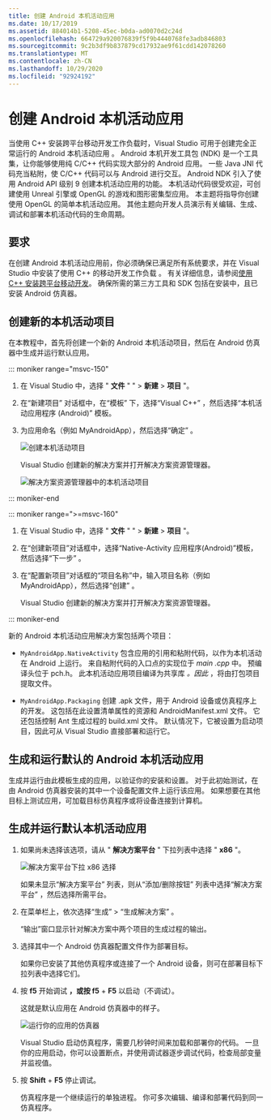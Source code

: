 ```yaml
---
title: 创建 Android 本机活动应用
ms.date: 10/17/2019
ms.assetid: 884014b1-5208-45ec-b0da-ad0070d2c24d
ms.openlocfilehash: 664729a920076839f5f9b4440768fe3adb846803
ms.sourcegitcommit: 9c2b3df9b837879cd17932ae9f61cdd142078260
ms.translationtype: MT
ms.contentlocale: zh-CN
ms.lasthandoff: 10/29/2020
ms.locfileid: "92924192"
---
```

# <a name="create-an-android-native-activity-app"></a>创建 Android 本机活动应用

当使用 C++ 安装跨平台移动开发工作负载时，Visual Studio 可用于创建完全正常运行的 Android 本机活动应用  。 Android 本机开发工具包 (NDK) 是一个工具集，让你能够使用纯 C/C++ 代码实现大部分的 Android 应用。 一些 Java JNI 代码充当粘附，使 C/C++ 代码可以与 Android 进行交互。 Android NDK 引入了使用 Android API 级别 9 创建本机活动应用的功能。 本机活动代码很受欢迎，可创建使用 Unreal 引擎或 OpenGL 的游戏和图形密集型应用。 本主题将指导你创建使用 OpenGL 的简单本机活动应用。 其他主题向开发人员演示有关编辑、生成、调试和部署本机活动代码的生命周期。

## <a name="requirements"></a>要求

在创建 Android 本机活动应用前，你必须确保已满足所有系统要求，并在 Visual Studio 中安装了使用 C++ 的移动开发工作负载  。 有关详细信息，请参阅[使用 C++ 安装跨平台移动开发](../cross-platform/install-visual-cpp-for-cross-platform-mobile-development.md)。 确保所需的第三方工具和 SDK 包括在安装中，且已安装 Android 仿真器。

## <a name="create-a-new-native-activity-project"></a>创建新的本机活动项目

在本教程中，首先将创建一个新的 Android 本机活动项目，然后在 Android 仿真器中生成并运行默认应用。

::: moniker range="msvc-150"

1. 在 Visual Studio 中，选择 " **文件** " " > **新建** > **项目** "。

1. 在“新建项目”  对话框中，在“模板”  下，选择“Visual C++”  ，然后选择“本机活动应用程序 (Android)”  模板。

1. 为应用命名（例如 MyAndroidApp），然后选择“确定”  。

   ![创建本机活动项目](../cross-platform/media/cppmdd-newproject.png "创建本机活动项目")

   Visual Studio 创建新的解决方案并打开解决方案资源管理器。

   ![解决方案资源管理器中的本机活动项目](../cross-platform/media/cppmdd-rc-na-solutionexp.png "解决方案资源管理器中的本机活动项目")

::: moniker-end

::: moniker range=">=msvc-160"

1. 在 Visual Studio 中，选择 " **文件** " " > **新建** > **项目** "。

1. 在“创建新项目”对话框中，选择“Native-Activity 应用程序(Android)”模板，然后选择“下一步”  。

1. 在“配置新项目”对话框的“项目名称”中，输入项目名称（例如 MyAndroidApp），然后选择“创建”  。

   Visual Studio 创建新的解决方案并打开解决方案资源管理器。

::: moniker-end

新的 Android 本机活动应用解决方案包括两个项目：

- `MyAndroidApp.NativeActivity` 包含应用的引用和粘附代码，以作为本机活动在 Android 上运行。 来自粘附代码的入口点的实现位于 *main .cpp* 中。 预编译头位于 pch.h。  此本机活动应用项目编译为共享库 *。因此* ，将由打包项目提取文件。

- `MyAndroidApp.Packaging` 创建 .apk 文件，用于 Android 设备或仿真程序上的开发。  这包括在此设置清单属性的资源和 AndroidManifest.xml 文件。  它还包括控制 Ant 生成过程的 build.xml 文件。  默认情况下，它被设置为启动项目，因此可从 Visual Studio 直接部署和运行它。

## <a name="build-and-run-the-default-android-native-activity-app"></a>生成和运行默认的 Android 本机活动应用

生成并运行由此模板生成的应用，以验证你的安装和设置。 对于此初始测试，在由 Android 仿真器安装的其中一个设备配置文件上运行该应用。 如果想要在其他目标上测试应用，可加载目标仿真程序或将设备连接到计算机。

## <a name="to-build-and-run-the-default-native-activity-app"></a>生成并运行默认本机活动应用

1. 如果尚未选择该选项，请从 " **解决方案平台** " 下拉列表中选择 " **x86** "。

     ![解决方案平台下拉 x86 选择](../cross-platform/media/cppmdd-rc-na-solution-x86.png "解决方案平台下拉 x86 选择")

     如果未显示“解决方案平台”  列表，则从“添加/删除按钮”  列表中选择“解决方案平台”  ，然后选择所需平台。

1. 在菜单栏上，依次选择“生成” > “生成解决方案”   。

     “输出”窗口显示针对解决方案中两个项目的生成过程的输出。

1. 选择其中一个 Android 仿真器配置文件作为部署目标。

     如果你已安装了其他仿真程序或连接了一个 Android 设备，则可在部署目标下拉列表中选择它们。

1. 按 **f5** 开始调试 **，或按 f5** + **F5** 以启动（不调试）。

   这就是默认应用在 Android 仿真器中的样子。

   ![运行你的应用的仿真器](../cross-platform/media/cppmdd-emulator-running-app.png "运行你的应用程序的仿真器")

   Visual Studio 启动仿真程序，需要几秒钟时间来加载和部署你的代码。 一旦你的应用启动，你可以设置断点，并使用调试器逐步调试代码，检查局部变量并监视值。

1. 按 **Shift** + **F5** 停止调试。

   仿真程序是一个继续运行的单独进程。 你可多次编辑、编译和部署代码到同一仿真程序。
